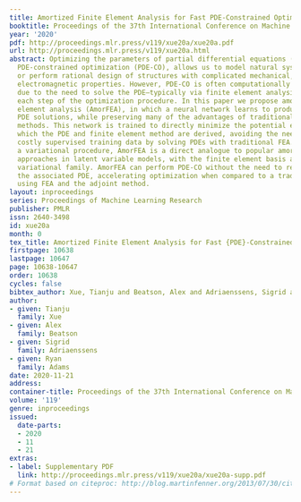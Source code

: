 ```yaml
---
title: Amortized Finite Element Analysis for Fast PDE-Constrained Optimization
booktitle: Proceedings of the 37th International Conference on Machine Learning
year: '2020'
pdf: http://proceedings.mlr.press/v119/xue20a/xue20a.pdf
url: http://proceedings.mlr.press/v119/xue20a.html
abstract: Optimizing the parameters of partial differential equations (PDEs), i.e.,
  PDE-constrained optimization (PDE-CO), allows us to model natural systems from observations
  or perform rational design of structures with complicated mechanical, thermal, or
  electromagnetic properties. However, PDE-CO is often computationally prohibitive
  due to the need to solve the PDE—typically via finite element analysis (FEA)—at
  each step of the optimization procedure. In this paper we propose amortized finite
  element analysis (AmorFEA), in which a neural network learns to produce accurate
  PDE solutions, while preserving many of the advantages of traditional finite element
  methods. This network is trained to directly minimize the potential energy from
  which the PDE and finite element method are derived, avoiding the need to generate
  costly supervised training data by solving PDEs with traditional FEA. As FEA is
  a variational procedure, AmorFEA is a direct analogue to popular amortized inference
  approaches in latent variable models, with the finite element basis acting as the
  variational family. AmorFEA can perform PDE-CO without the need to repeatedly solve
  the associated PDE, accelerating optimization when compared to a traditional workflow
  using FEA and the adjoint method.
layout: inproceedings
series: Proceedings of Machine Learning Research
publisher: PMLR
issn: 2640-3498
id: xue20a
month: 0
tex_title: Amortized Finite Element Analysis for Fast {PDE}-Constrained Optimization
firstpage: 10638
lastpage: 10647
page: 10638-10647
order: 10638
cycles: false
bibtex_author: Xue, Tianju and Beatson, Alex and Adriaenssens, Sigrid and Adams, Ryan
author:
- given: Tianju
  family: Xue
- given: Alex
  family: Beatson
- given: Sigrid
  family: Adriaenssens
- given: Ryan
  family: Adams
date: 2020-11-21
address: 
container-title: Proceedings of the 37th International Conference on Machine Learning
volume: '119'
genre: inproceedings
issued:
  date-parts:
  - 2020
  - 11
  - 21
extras:
- label: Supplementary PDF
  link: http://proceedings.mlr.press/v119/xue20a/xue20a-supp.pdf
# Format based on citeproc: http://blog.martinfenner.org/2013/07/30/citeproc-yaml-for-bibliographies/
---
```

